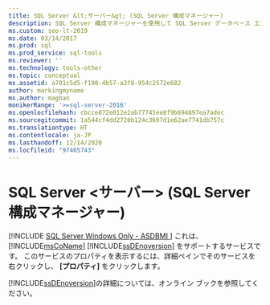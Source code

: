 ```yaml
---
title: SQL Server &lt;サーバー&gt; (SQL Server 構成マネージャー)
description: SQL Server 構成マネージャーを使用して SQL Server データベース エンジンのプロパティを表示する方法について説明します。
ms.custom: seo-lt-2019
ms.date: 03/14/2017
ms.prod: sql
ms.prod_service: sql-tools
ms.reviewer: ''
ms.technology: tools-other
ms.topic: conceptual
ms.assetid: a701c5d5-f190-4b57-a3f8-954c2572e682
author: markingmyname
ms.author: maghan
monikerRange: '>=sql-server-2016'
ms.openlocfilehash: cbcce872e012e2ab77745ee8f9b694897ea7adec
ms.sourcegitcommit: 1a544cf4dd2720b124c3697d1e62ae7741db757c
ms.translationtype: HT
ms.contentlocale: ja-JP
ms.lasthandoff: 12/14/2020
ms.locfileid: "97465743"
---
```

# <a name="sql-server-ltservergt-sql-server-configuration-manager"></a>SQL Server &lt;サーバー&gt; (SQL Server 構成マネージャー)
[!INCLUDE [SQL Server Windows Only - ASDBMI ](../../includes/applies-to-version/sql-windows-only-asdbmi.md)]
  これは、[!INCLUDE[msCoName](../../includes/msconame-md.md)] [!INCLUDE[ssDEnoversion](../../includes/ssdenoversion-md.md)] をサポートするサービスです。 このサービスのプロパティを表示するには、詳細ペインでそのサービスを右クリックし、 **[プロパティ]** をクリックします。  
  
 [!INCLUDE[ssDEnoversion](../../includes/ssdenoversion-md.md)]の詳細については、オンライン ブックを参照してください。  
  
  
